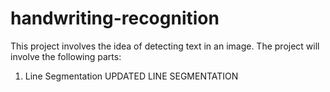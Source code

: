 # handwriting-recognition
This project involves the idea of detecting text in an image.
The project will involve the following parts:
1. Line Segmentation
UPDATED LINE SEGMENTATION
